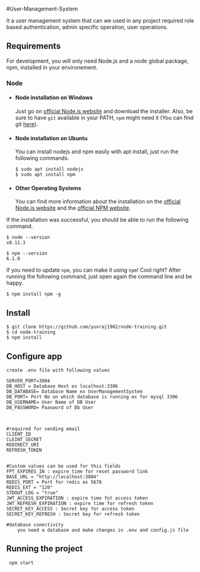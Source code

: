 #User-Management-System

It a user management system that can we used in any project required role based authentication, admin specific operation, user operations.

## Requirements

For development, you will only need Node.js and a node global package, npm, installed in your environement.

### Node
- #### Node installation on Windows

  Just go on [official Node.js website](https://nodejs.org/) and download the installer.
Also, be sure to have `git` available in your PATH, `npm` might need it (You can find git [here](https://git-scm.com/)).

- #### Node installation on Ubuntu

  You can install nodejs and npm easily with apt install, just run the following commands.

      $ sudo apt install nodejs
      $ sudo apt install npm

- #### Other Operating Systems
  You can find more information about the installation on the [official Node.js website](https://nodejs.org/) and the [official NPM website](https://npmjs.org/).

If the installation was successful, you should be able to run the following command.

    $ node --version
    v8.11.3

    $ npm --version
    6.1.0

If you need to update `npm`, you can make it using `npm`! Cool right? After running the following command, just open again the command line and be happy.

    $ npm install npm -g

###

## Install

    $ git clone https://github.com/yuvraj1902/node-training.git
    $ cd node-training
    $ npm install

## Configure app

    create .env file with following values

    SERVER_PORT=3004
    DB_HOST = Database Host ex localhost:3306 
    DB_DATABASE= Database Name ex UserManagementSystem
    DB_PORT= Port No on which database is running ex for mysql 3306
    DB_USERNAME= User Name of DB User
    DB_PASSWORD= Paasword of Db User
   


    #required for sending email
    CLIENT_ID 
    CLEINT_SECRET 
    REDIRECT_URI 
    REFRESH_TOKEN 


    #Custom values can be used for this fields
    FPT_EXPIRES_IN : expire time for reset password link
    BASE_URL = "http://localhost:3004"
    REDIS_PORT = Port for redis ex 5678
    REDIS_EXT = "120"
    STDOUT_LOG = "true"
    JWT_ACCESS_EXPIRATION : expire time fot access token
    JWT_REFRESH_EXPIRATION : expire time for refresh token
    SECRET_KEY_ACCESS : Secret key for access token
    SECRET_KEY_REFRESH : Secret key for refresh token

    #database conectivity
        you need a database and make changes in .env and config.js file

## Running the project
     npm start


